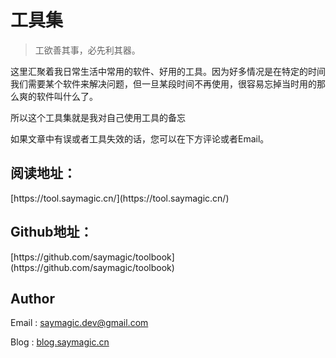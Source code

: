 # 工具集

> 工欲善其事，必先利其器。

这里汇聚着我日常生活中常用的软件、好用的工具。因为好多情况是在特定的时间我们需要某个软件来解决问题，但一旦某段时间不再使用，很容易忘掉当时用的那么爽的软件叫什么了。

所以这个工具集就是我对自己使用工具的备忘

如果文章中有误或者工具失效的话，您可以在下方评论或者Email。



## 阅读地址：

\[https:\/\/tool.saymagic.cn\/\]\(https:\/\/tool.saymagic.cn\/\)

## Github地址：

\[https:\/\/github.com\/saymagic\/toolbook\]\(https:\/\/github.com\/saymagic\/toolbook\)

## Author

Email : [saymagic.dev@gmail.com](/saymagic.dev@gmail.com)

Blog : [blog.saymagic.cn](http://blog.saymagic.cn)

